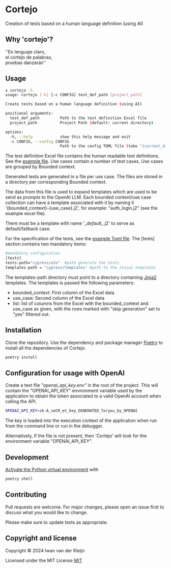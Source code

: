 # Cortejo

Creation of tests based on a human language definition (using AI)

## Why 'cortejo'? 

''En lenguaje claro,<br>
el cortejo de palabras,<br>
pruebas danzarán''

## Usage 

```bash
❯ cortejo -h
usage: cortejo [-h] [-c CONFIG] test_def_path [project_path]

Create tests based on a human language definition (using AI)

positional arguments:
  test_def_path         Path to the test definition Excel file
  project_path          Project Path (default: current directory)

options:
  -h, --help            show this help message and exit
  -c CONFIG, --config CONFIG
                        Path to the config TOML file (take "{current_dir}/cortejo.toml" if not set)
```

The test definition Excel file contains the human readable test definitions. See the [example file](data/test-data.xlsx). Use cases contain a number of test cases. Use cases are grouped by Bounded context.

Generated tests are generated in a file per use case. The files are stored in a directory per corresponding Bounded context. 

The data from this file is used to expand templates which are used to be send as prompts to the OpenAI LLM. 
Each bounded context/use case collection can have a template associated with it by naming it '{bounded_context}-{use_case}.j2', for example: "auth_login.j2" (see the example excel file).

There must be a template with name '\__default\__.j2' to serve as default/fallback case.

For the specification of the tests, see the [example Toml file](test_cortejo.toml).
The [tests] section contains two mandatory items:

```bash
#mandatory configuration
[tests]
tests-path="cypress/e2e"  #path generate the tests
templates-path = "cypress/templates" #path to the Jinja2 templates
```

The templates-path directory must point to a directory containing [Jinja2](https://jinja.palletsprojects.com/) templates. The templates is passed the following parameters:

- bounded_context: First column of the Excel data 
- use_case: Second column of the Excel data
- list: list of columns from the Excel with the bounded_context and use_case as given, with the rows marked with "skip generation" set to "yes" filtered out.

## Installation

Clone the repository. Use the dependency and package manager [Poetry](https://python-poetry.org/) to install all the dependencies of Cortejo.

```bash
poetry install
```

## Configuration for usage with OpenAI

Create a text file _"openai_api_key.env"_ in the root of the project. This will contain the "OPENAI_API_KEY" environment variable used by the application to obtain the token associated to a valid OpenAI account when calling the API.

```bash
OPENAI_API_KEY=sk-A_seCR_et_key_GENERATED_foryou_by_OPENAI
```
The key is loaded into the execution context of the application when run from the command line or run in the debugger.

Alternatively, if the file is not present, then 'Cortejo' will look for the environment variable "OPENAI_API_KEY".


## Development
[Activate the Python virtual environment](https://python-poetry.org/docs/basic-usage/#activating-the-virtual-environment) with

```bash
poetry shell
```

## Contributing

Pull requests are welcome. For major changes, please open an issue first
to discuss what you would like to change.

Please make sure to update tests as appropriate.

## Copyright and license

Copyright © 2024 Iwan van der Kleijn

Licensed under the MIT License 
[MIT](https://choosealicense.com/licenses/mit/)
